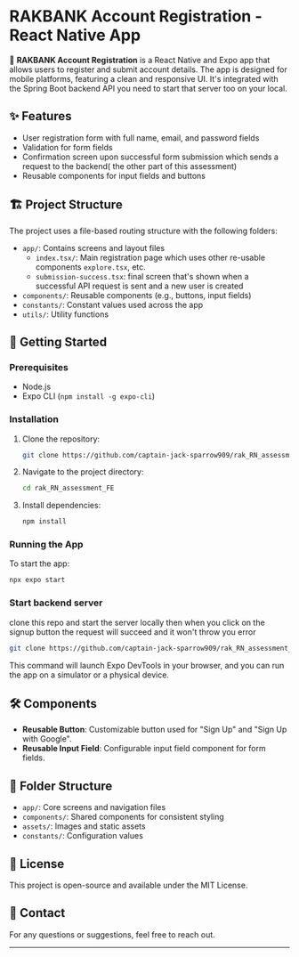 
# RAKBANK Account Registration - React Native App

🚀 **RAKBANK Account Registration** is a React Native and Expo app that allows users to register and submit account details. The app is designed for mobile platforms, featuring a clean and responsive UI. It's integrated with the Spring Boot backend API you need to start that server too on your local.

## ✨ Features
- User registration form with full name, email, and password fields
- Validation for form fields
- Confirmation screen upon successful form submission which sends a request to the backend( the other part of this assessment)
- Reusable components for input fields and buttons

## 🏗️ Project Structure
The project uses a file-based routing structure with the following folders:
- `app/`: Contains screens and layout files
    - `index.tsx/`: Main registration page which uses other re-usable components `explore.tsx`, etc.
    - `submission-success.tsx`: final screen that's shown when a successful API request is sent and a new user is created
- `components/`: Reusable components (e.g., buttons, input fields)
- `constants/`: Constant values used across the app
- `utils/`: Utility functions

## 🚀 Getting Started

### Prerequisites
- Node.js
- Expo CLI (`npm install -g expo-cli`)

### Installation
1. Clone the repository:
    ```bash
    git clone https://github.com/captain-jack-sparrow909/rak_RN_assessment_FE.git
    ```
2. Navigate to the project directory:
    ```bash
    cd rak_RN_assessment_FE
    ```
3. Install dependencies:
    ```bash
    npm install
    ```

### Running the App
To start the app:
```bash
npx expo start
```

### Start backend server
clone this repo and start the server locally then when you click on the signup button the request will succeed and it won't throw you error
```bash
git clone https://github.com/captain-jack-sparrow909/rak_RN_assessment_backend
```
This command will launch Expo DevTools in your browser, and you can run the app on a simulator or a physical device.

## 🛠️ Components
- **Reusable Button**: Customizable button used for "Sign Up" and "Sign Up with Google".
- **Reusable Input Field**: Configurable input field component for form fields.

## 📁 Folder Structure
- `app/`: Core screens and navigation files
- `components/`: Shared components for consistent styling
- `assets/`: Images and static assets
- `constants/`: Configuration values

## 📜 License
This project is open-source and available under the MIT License.

## 📧 Contact
For any questions or suggestions, feel free to reach out.

---
